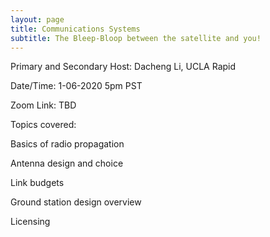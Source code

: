 ```yaml
---
layout: page
title: Communications Systems
subtitle: The Bleep-Bloop between the satellite and you!
---
```


Primary and Secondary Host: Dacheng Li, UCLA Rapid

Date/Time: 1-06-2020 5pm PST

Zoom Link: TBD

Topics covered:

Basics of radio propagation

Antenna design and choice

Link budgets

Ground station design overview

Licensing
